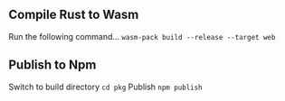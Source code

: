 ## Compile Rust to Wasm

Run the following command...
`wasm-pack build --release --target web`

## Publish to Npm

Switch to build directory
`cd pkg`
Publish
`npm publish`

